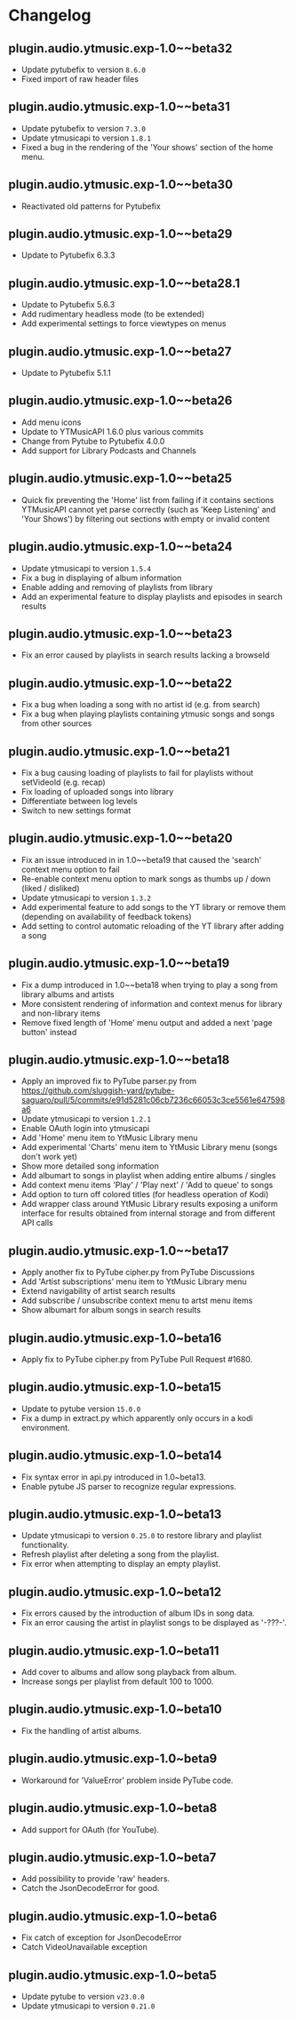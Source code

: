 # Changelog

## plugin.audio.ytmusic.exp-1.0~~beta32
- Update pytubefix to version `8.6.0`
- Fixed import of raw header files

## plugin.audio.ytmusic.exp-1.0~~beta31
- Update pytubefix to version `7.3.0`
- Update ytmusicapi to version `1.8.1`
- Fixed a bug in the rendering of the 'Your shows' section of the home menu.

## plugin.audio.ytmusic.exp-1.0~~beta30
- Reactivated old patterns for Pytubefix

## plugin.audio.ytmusic.exp-1.0~~beta29
- Update to Pytubefix 6.3.3

## plugin.audio.ytmusic.exp-1.0~~beta28.1
- Update to Pytubefix 5.6.3
- Add rudimentary headless mode (to be extended)
- Add experimental settings to force viewtypes on menus

## plugin.audio.ytmusic.exp-1.0~~beta27
- Update to Pytubefix 5.1.1

## plugin.audio.ytmusic.exp-1.0~~beta26

- Add menu icons
- Update to YTMusicAPI 1.6.0 plus various commits
- Change from Pytube to Pytubefix 4.0.0
- Add support for Library Podcasts and Channels

## plugin.audio.ytmusic.exp-1.0~~beta25

- Quick fix preventing the 'Home' list from failing if it contains sections YTMusicAPI cannot yet parse correctly (such as 'Keep Listening' and 'Your Shows') by filtering out sections with empty or invalid content

## plugin.audio.ytmusic.exp-1.0~~beta24

- Update ytmusicapi to version `1.5.4`
- Fix a bug in displaying of album information
- Enable adding and removing of playlists from library
- Add an experimental feature to display playlists and episodes in search results

## plugin.audio.ytmusic.exp-1.0~~beta23

- Fix an error caused by playlists in search results lacking a browseId

## plugin.audio.ytmusic.exp-1.0~~beta22

- Fix a bug when loading a song with no artist id (e.g. from search)
- Fix a bug when playing playlists containing ytmusic songs and songs from other sources

## plugin.audio.ytmusic.exp-1.0~~beta21

- Fix a bug causing loading of playlists to fail for playlists without setVideoId (e.g. recap)
- Fix loading of uploaded songs into library
- Differentiate between log levels
- Switch to new settings format

## plugin.audio.ytmusic.exp-1.0~~beta20

- Fix an issue introduced in in 1.0~~beta19 that caused the 'search' context menu option to fail
- Re-enable context menu option to mark songs as thumbs up / down (liked / disliked)
- Update ytmusicapi to version `1.3.2`
- Add experimental feature to add songs to the YT library or remove them (depending on availability of feedback tokens)
- Add setting to control automatic reloading of the YT library after adding a song

## plugin.audio.ytmusic.exp-1.0~~beta19

- Fix a dump introduced in 1.0~~beta18 when trying to play a song from library albums and artists
- More consistent rendering of information and context menus for library and non-library items
- Remove fixed length of 'Home' menu output and added a next 'page button' instead

## plugin.audio.ytmusic.exp-1.0~~beta18

- Apply an improved fix to PyTube parser.py from https://github.com/sluggish-yard/pytube-saguaro/pull/5/commits/e91d5281c06cb7236c66053c3ce5561e647598a6
- Update ytmusicapi to version `1.2.1`
- Enable OAuth login into ytmusicapi
- Add 'Home' menu item to YtMusic Library menu
- Add experimental 'Charts' menu item to YtMusic Library menu (songs don't work yet)
- Show more detailed song information
- Add albumart to songs in playlist when adding entire albums / singles
- Add context menu items 'Play' / 'Play next' / 'Add to queue' to songs
- Add option to turn off colored titles (for headless operation of Kodi)
- Add wrapper class around YtMusic Library results exposing a uniform interface for results obtained from internal storage and from different API calls

## plugin.audio.ytmusic.exp-1.0~~beta17

- Apply another fix to PyTube cipher.py from PyTube Discussions
- Add 'Artist subscriptions' menu item to YtMusic Library menu
- Extend navigability of artist search results
- Add subscribe / unsubscribe context menu to artst menu items
- Show albumart for album songs in search results

## plugin.audio.ytmusic.exp-1.0~beta16

- Apply fix to PyTube cipher.py from PyTube Pull Request #1680.

## plugin.audio.ytmusic.exp-1.0~beta15

- Update to pytube version `15.0.0`
- Fix a dump in extract.py which apparently only occurs in a kodi environment.

## plugin.audio.ytmusic.exp-1.0~beta14

- Fix syntax error in api.py introduced in 1.0~beta13.
- Enable pytube JS parser to recognize regular expressions.

## plugin.audio.ytmusic.exp-1.0~beta13

- Update ytmusicapi to version `0.25.0` to restore library and playlist functionality.
- Refresh playlist after deleting a song from the playlist.
- Fix error when attempting to display an empty playlist.

## plugin.audio.ytmusic.exp-1.0~beta12

- Fix errors caused by the introduction of album IDs in song data.
- Fix an error causing the artist in playlist songs to be displayed as '-???-'.

## plugin.audio.ytmusic.exp-1.0~beta11

- Add cover to albums and allow song playback from album.
- Increase songs per playlist from default 100 to 1000.

## plugin.audio.ytmusic.exp-1.0~beta10

- Fix the handling of artist albums.

## plugin.audio.ytmusic.exp-1.0~beta9

- Workaround for 'ValueError' problem inside PyTube code.

## plugin.audio.ytmusic.exp-1.0~beta8

- Add support for OAuth (for YouTube).

## plugin.audio.ytmusic.exp-1.0~beta7

- Add possibility to provide 'raw' headers.
- Catch the JsonDecodeError for good.

## plugin.audio.ytmusic.exp-1.0~beta6

- Fix catch of exception for JsonDecodeError
- Catch VideoUnavailable exception

## plugin.audio.ytmusic.exp-1.0~beta5

- Update pytube to version `v23.0.0`
- Update ytmusicapi to version `0.21.0`
